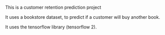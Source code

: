 This is a customer retention prediction project

It uses a bookstore dataset, to predict if a customer will buy another book.

It uses the tensorflow library (tensorflow 2).
